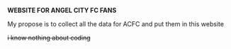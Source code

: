 **WEBSITE FOR ANGEL CITY FC FANS**

My propose is to collect all the data for ACFC and put them in this website

~~i know nothing about coding~~
